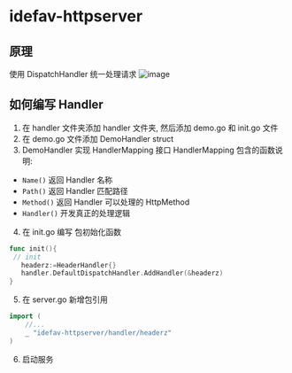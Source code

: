 # idefav-httpserver
## 原理
使用 DispatchHandler 统一处理请求
![image](https://user-images.githubusercontent.com/6405415/136300504-2d4e0179-3366-4207-b534-ea3ceb8aecbc.png)

## 如何编写 Handler
1. 在 handler 文件夹添加 handler 文件夹, 然后添加 demo.go 和 init.go 文件
2. 在 demo.go 文件添加 DemoHandler struct
3. DemoHandler 实现 HandlerMapping 接口
HandlerMapping 包含的函数说明:
* `Name()` 返回 Handler 名称
* `Path()` 返回 Handler 匹配路径
* `Method()` 返回 Handler 可以处理的 HttpMethod
* `Handler()` 开发真正的处理逻辑
4. 在 init.go 编写 包初始化函数
```go
func init(){
 // init 
   headerz:=HeaderHandler{}
   handler.DefaultDispatchHandler.AddHandler(&headerz)
}
```
5. 在 server.go 新增包引用
```go
import (
    //...
    _ "idefav-httpserver/handler/headerz"
)
```
6. 启动服务

